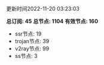 更新时间2022-11-20 03:23:03

**总订阅: 45**
**总节点: 1104**
**有效节点: 160**
- ssr节点: 19
- trojan节点: 39
- v2ray节点: 99
- ss节点: 3
